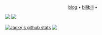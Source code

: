 

<p align="center">
  <a href="https://timedegree.github.io/">blog</a> •
  <a href="https://space.bilibili.com/10077094">bilibili</a> •
</p>

![](https://img.shields.io/badge/python-3.10-orange)
![](https://img.shields.io/badge/C%2B%2B-17-blue)
<!--
**timedegree/timedegree** is a ✨ _special_ ✨ repository because its `README.md` (this file) appears on your GitHub profile.

Here are some ideas to get you started:

- 🔭 I’m currently working on ...
- 🌱 I’m currently learning ...
- 👯 I’m looking to collaborate on ...
- 🤔 I’m looking for help with ...
- 💬 Ask me about ...
- 📫 How to reach me: ...
- 😄 Pronouns: ...
- ⚡ Fun fact: ...
-->
<a href="https://github.com/timedegree"><img align="center" src="https://github-readme-stats.vercel.app/api?username=timedegree&show_icons=true&include_all_commits=true&theme=vue&hide_border=true" alt="Jacky's github stats" /></a> 
<a href="https://github.com/timedegree"><img align="center" src="https://github-readme-stats.vercel.app/api/top-langs/?username=timedegree&layout=compact&theme=vue&hide_border=true" /></a>
